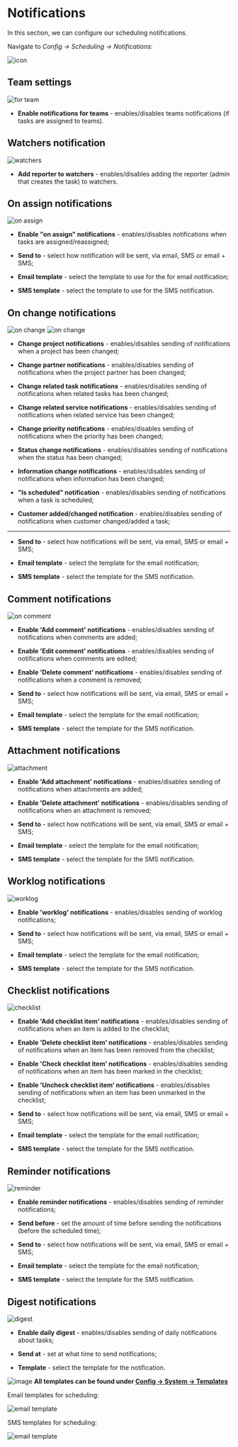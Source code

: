 Notifications
=============
In this section, we can configure our scheduling notifications.

Navigate to *Config → Scheduling → Notifications*:

![icon](notifications.png)

## Team settings
![for team](enable_notifications_for_team.png)

* **Enable notifications for teams** - enables/disables teams notifications (if tasks are assigned to teams).

## Watchers notification

![watchers](watchers.png)

* **Add reporter to watchers** - enables/disables adding the reporter (admin that creates the task) to watchers.

## On assign notifications
![on assign](on_assign.png)

* **Enable "on assign" notifications** - enables/disables notifications when tasks are assigned/reassigned;

* **Send to** - select how notification will be sent, via email, SMS or email + SMS;

* **Email template** - select the template to use for the for email notification;

* **SMS template** - select the template to use for the SMS notification.

## On change notifications
![on change](on_change.png)
![on change](on_change2.png)

* **Change project notifications** - enables/disables sending of notifications when a project has been changed;

* **Change partner notifications** - enables/disables sending of notifications when the project partner has been changed;

* **Change related task notifications** - enables/disables sending of notifications when related tasks has been changed;

* **Change related service notifications** - enables/disables sending of notifications when related service has been changed;

* **Change priority notifications** - enables/disables sending of notifications when the priority has been changed;

* **Status change notifications** - enables/disables sending of notifications when the status has been changed;

* **Information change notifications** - enables/disables sending of notifications when information has been changed;

* **"Is scheduled" notification** - enables/disables sending of notifications when a task is scheduled;

* **Customer added/changed notification** - enables/disables sending of notifications when customer changed/added a task;
__________________________________________________________________

* **Send to** - select how notifications will be sent, via email, SMS or email + SMS;

* **Email template** - select the template for the email notification;

* **SMS template** - select the template for the SMS notification.

## Comment notifications
![on comment](on_comment.png)

* **Enable 'Add comment' notifications** - enables/disables sending of notifications when comments are added;

* **Enable 'Edit comment' notifications** - enables/disables sending of notifications when comments are edited;

* **Enable 'Delete comment' notifications** - enables/disables sending of notifications when a comment is removed;

* **Send to** - select how notifications will be sent, via email, SMS or email + SMS;

* **Email template** - select the template for the email notification;

* **SMS template** - select the template for the SMS notification.

## Attachment notifications

![attachment](attachment.png)

* **Enable 'Add attachment' notifications** - enables/disables sending of notifications when attachments are added;

* **Enable 'Delete attachment' notifications** - enables/disables sending of notifications when an attachment is removed;

* **Send to** - select how notifications will be sent, via email, SMS or email + SMS;

* **Email template** - select the template for the email notification;

* **SMS template** - select the template for the SMS notification.



## Worklog notifications
![worklog](worklog.png)

* **Enable 'worklog' notifications** - enables/disables sending of worklog notifications;

* **Send to** - select how notifications will be sent, via email, SMS or email + SMS;

* **Email template** - select the template for the email notification;

* **SMS template** - select the template for the SMS notification.

## Checklist notifications
![checklist](checklist.png)

* **Enable 'Add checklist item' notifications** - enables/disables sending of notifications when an item is added to the checklist;

* **Enable 'Delete checklist item' notifications** -  enables/disables sending of notifications when an item has been removed from the checklist;

* **Enable 'Check checklist item' notifications** -  enables/disables sending of notifications when an item has been marked in the checklist;

* **Enable 'Uncheck checklist item' notifications** -  enables/disables sending of notifications when an item has been unmarked in the checklist;

* **Send to** - select how notifications will be sent, via email, SMS or email + SMS;

* **Email template** - select the template for the email notification;

* **SMS template** - select the template for the SMS notification.

## Reminder notifications
![reminder](reminder.png)

* **Enable reminder notifications** -  enables/disables sending of reminder notifications;

* **Send before** - set the amount of time before sending the notifications (before the scheduled time);

* **Send to** - select how notifications will be sent, via email, SMS or email + SMS;

* **Email template** - select the template for the email notification;

* **SMS template** - select the template for the SMS notification.

## Digest notifications
![digest](digest.png)

* **Enable daily digest** -  enables/disables sending of daily notifications about tasks;

* **Send at** - set at what time to send notifications;

* **Template** - select the template for the notification.

 <icon class="image-icon">![image](note.png)</icon> **All templates can be found under [Config → System → Templates](configuration/system/templates/templates.md)**

Email templates for scheduling:

![email template](email_template.png)

SMS templates for scheduling:

![email template](sms_template.png)

